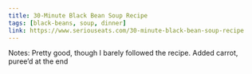 ```yaml
---
title: 30-Minute Black Bean Soup Recipe
tags: [black-beans, soup, dinner]
link: https://www.seriouseats.com/30-minute-black-bean-soup-recipe
---
```

Notes: Pretty good, though I barely followed the recipe. Added carrot, puree’d at the end  

